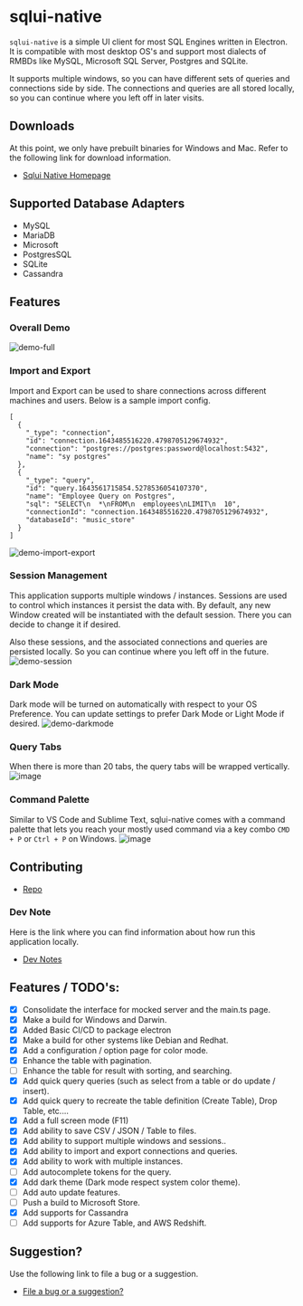 # sqlui-native

`sqlui-native` is a simple UI client for most SQL Engines written in Electron. It is compatible with most desktop OS's and support most dialects of RMBDs like MySQL, Microsoft SQL Server, Postgres and SQLite.

It supports multiple windows, so you can have different sets of queries and connections side by side. The connections and queries are all stored locally, so you can continue where you left off in later visits.

## Downloads
At this point, we only have prebuilt binaries for Windows and Mac. Refer to the following link for download information.
- [Sqlui Native Homepage](https://synle.github.io/sqlui-native)

## Supported Database Adapters
- MySQL
- MariaDB
- Microsoft
- PostgresSQL
- SQLite
- Cassandra


## Features
### Overall Demo
![demo-full](https://user-images.githubusercontent.com/3792401/151750703-419b66f2-938b-4edd-b852-97bfdfa12efd.gif)


### Import and Export
Import and Export can be used to share connections across different machines and users. Below is a sample import config.
```
[
  {
    "_type": "connection",
    "id": "connection.1643485516220.4798705129674932",
    "connection": "postgres://postgres:password@localhost:5432",
    "name": "sy postgres"
  },
  {
    "_type": "query",
    "id": "query.1643561715854.5278536054107370",
    "name": "Employee Query on Postgres",
    "sql": "SELECT\n  *\nFROM\n  employees\nLIMIT\n  10",
    "connectionId": "connection.1643485516220.4798705129674932",
    "databaseId": "music_store"
  }
]
```
![demo-import-export](https://user-images.githubusercontent.com/3792401/151750721-9ea1ab38-e185-40dd-ba4d-71d28f3ae1d6.gif)


### Session Management
This application supports multiple windows / instances. Sessions are used to control which instances it persist the data with. By default, any new Window created will be instantiated with the default session. There you can decide to change it if desired.

Also these sessions, and the associated connections and queries are persisted locally. So you can continue where you left off in the future.
![demo-session](https://user-images.githubusercontent.com/3792401/151750740-10ff3497-11b4-4026-bd39-c34b80bc1e3a.gif)

### Dark Mode
Dark mode will be turned on automatically with respect to your OS Preference. You can update settings to prefer Dark Mode or Light Mode if desired.
![demo-darkmode](https://user-images.githubusercontent.com/3792401/151746840-e4889ae1-cab9-4ade-b56b-5a4dbb654712.gif)


### Query Tabs
When there is more than 20 tabs, the query tabs will be wrapped vertically.
![image](https://user-images.githubusercontent.com/3792401/152028900-400605a2-0cb0-48df-9249-8ce060d3a256.png)

### Command Palette
Similar to VS Code and Sublime Text, sqlui-native comes with a command palette that lets you reach your mostly used command via a key combo `CMD + P` or `Ctrl + P` on Windows.
![image](https://user-images.githubusercontent.com/3792401/152029205-5798c53d-6304-40dc-b9d8-11700bfc03f2.png)

## Contributing
- [Repo](https://github.com/synle/sqlui-native)

### Dev Note
Here is the link where you can find information about how run this application locally.
- [Dev Notes](https://github.com/synle/sqlui-native/blob/main/DEV.md)

## Features / TODO's:
- [X] Consolidate the interface for mocked server and the main.ts page.
- [X] Make a build for Windows and Darwin.
- [X] Added Basic CI/CD to package electron
- [X] Make a build for other systems like Debian and Redhat.
- [X] Add a configuration / option page for color mode.
- [X] Enhance the table with pagination.
- [ ] Enhance the table for result with sorting, and searching.
- [X] Add quick query queries (such as select from a table or do update / insert).
- [X] Add quick query to recreate the table definition (Create Table), Drop Table, etc....
- [X] Add a full screen mode (F11)
- [X] Add ability to save CSV / JSON / Table to files.
- [X] Add ability to support multiple windows and sessions..
- [X] Add ability to import and export connections and queries.
- [X] Add ability to work with multiple instances.
- [ ] Add autocomplete tokens for the query.
- [X] Add dark theme (Dark mode respect system color theme).
- [ ] Add auto update features.
- [ ] Push a build to Microsoft Store.
- [X] Add supports for Cassandra
- [ ] Add supports for Azure Table, and AWS Redshift.

## Suggestion?
Use the following link to file a bug or a suggestion.
- [File a bug or a suggestion?](https://github.com/synle/sqlui-native/issues/new)

